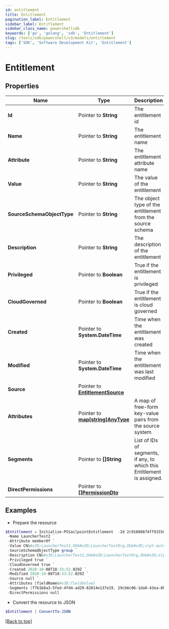 ```yaml
---
id: entitlement
title: Entitlement
pagination_label: Entitlement
sidebar_label: Entitlement
sidebar_class_name: powershellsdk
keywords: ['go', 'golang', 'sdk', 'Entitlement'] 
slug: /tools/sdk/powershell/v3/models/entitlement
tags: ['SDK', 'Software Development Kit', 'Entitlement']
---
```



# Entitlement

## Properties

Name | Type | Description | Notes
------------ | ------------- | ------------- | -------------
**Id** |  Pointer to **String** | The entitlement id | [optional] 
**Name** |  Pointer to **String** | The entitlement name | [optional] 
**Attribute** |  Pointer to **String** | The entitlement attribute name | [optional] 
**Value** |  Pointer to **String** | The value of the entitlement | [optional] 
**SourceSchemaObjectType** |  Pointer to **String** | The object type of the entitlement from the source schema | [optional] 
**Description** |  Pointer to **String** | The description of the entitlement | [optional] 
**Privileged** |  Pointer to **Boolean** | True if the entitlement is privileged | [optional] 
**CloudGoverned** |  Pointer to **Boolean** | True if the entitlement is cloud governed | [optional] 
**Created** |  Pointer to **System.DateTime** | Time when the entitlement was created | [optional] 
**Modified** |  Pointer to **System.DateTime** | Time when the entitlement was last modified | [optional] 
**Source** |  Pointer to [**EntitlementSource**](entitlement-source) |  | [optional] 
**Attributes** |  Pointer to [**map[string]AnyType**](any-type) | A map of free-form key-value pairs from the source system | [optional] 
**Segments** |  Pointer to **[]String** | List of IDs of segments, if any, to which this Entitlement is assigned. | [optional] 
**DirectPermissions** |  Pointer to [**[]PermissionDto**](permission-dto) |  | [optional] 

## Examples

- Prepare the resource
```powershell
$Entitlement = Initialize-PSSailpointEntitlement  -Id 2c91808874ff91550175097daaec161c `
 -Name LauncherTest2 `
 -Attribute memberOf `
 -Value CN&#x3D;LauncherTest2,OU&#x3D;LauncherTestOrg,OU&#x3D;slpt-automation,DC&#x3D;TestAutomationAD,DC&#x3D;local `
 -SourceSchemaObjectType group `
 -Description CN&#x3D;LauncherTest2,OU&#x3D;LauncherTestOrg,OU&#x3D;slpt-automation,DC&#x3D;TestAutomationAD,DC&#x3D;local `
 -Privileged true `
 -CloudGoverned true `
 -Created 2020-10-08T18:33:52.029Z `
 -Modified 2020-10-08T18:33:52.029Z `
 -Source null `
 -Attributes {fieldName&#x3D;fieldValue} `
 -Segments [f7b1b8a3-5fed-4fd4-ad29-82014e137e19, 29cb6c06-1da8-43ea-8be4-b3125f248f2a] `
 -DirectPermissions null
```

- Convert the resource to JSON
```powershell
$Entitlement | ConvertTo-JSON
```


[[Back to top]](#) 

